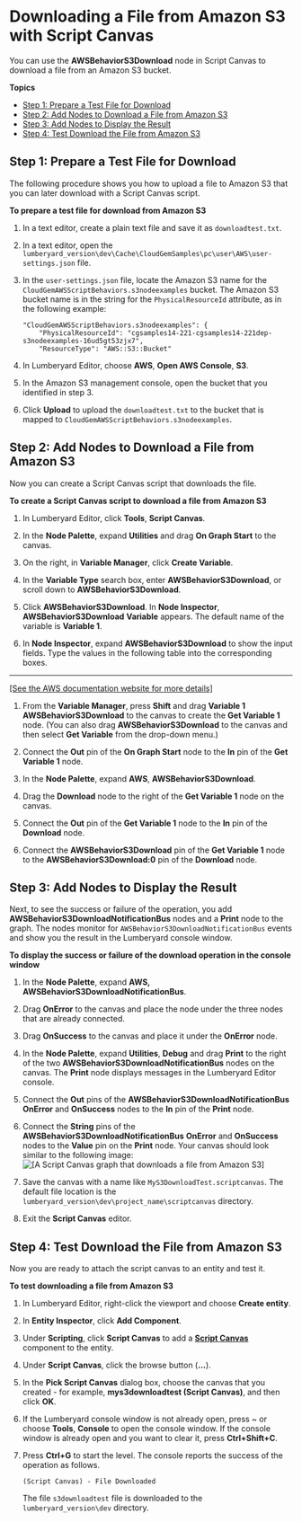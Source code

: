 # Downloading a File from Amazon S3 with Script Canvas<a name="cloud-canvas-cloud-gem-aws-s3-download-sc"></a>

You can use the **AWSBehaviorS3Download** node in Script Canvas to download a file from an Amazon S3 bucket\.

**Topics**
+ [Step 1: Prepare a Test File for Download](#cloud-canvas-cloud-gem-aws-s3-download-sc-prepare)
+ [Step 2: Add Nodes to Download a File from Amazon S3](#cloud-canvas-cloud-gem-aws-s3-download-sc-add-nodes)
+ [Step 3: Add Nodes to Display the Result](#cloud-canvas-cloud-gem-aws-s3-download-sc-display-result)
+ [Step 4: Test Download the File from Amazon S3](#cloud-canvas-cloud-gem-aws-s3-download-sc-test)

## Step 1: Prepare a Test File for Download<a name="cloud-canvas-cloud-gem-aws-s3-download-sc-prepare"></a>

The following procedure shows you how to upload a file to Amazon S3 that you can later download with a Script Canvas script\.

**To prepare a test file for download from Amazon S3**

1. In a text editor, create a plain text file and save it as `downloadtest.txt`\.

1. In a text editor, open the `lumberyard_version\dev\Cache\CloudGemSamples\pc\user\AWS\user-settings.json` file\.

1. In the `user-settings.json` file, locate the Amazon S3 name for the `CloudGemAWSScriptBehaviors.s3nodeexamples` bucket\. The Amazon S3 bucket name is in the string for the `PhysicalResourceId` attribute, as in the following example:

   ```
   "CloudGemAWSScriptBehaviors.s3nodeexamples": {
       "PhysicalResourceId": "cgsamples14-221-cgsamples14-221dep-s3nodeexamples-16ud5gt53zjx7", 
       "ResourceType": "AWS::S3::Bucket"
   ```

1. In Lumberyard Editor, choose **AWS**, **Open AWS Console**, **S3**\.

1. In the Amazon S3 management console, open the bucket that you identified in step 3\.

1. Click **Upload** to upload the `downloadtest.txt` to the bucket that is mapped to `CloudGemAWSScriptBehaviors.s3nodeexamples`\.

## Step 2: Add Nodes to Download a File from Amazon S3<a name="cloud-canvas-cloud-gem-aws-s3-download-sc-add-nodes"></a>

Now you can create a Script Canvas script that downloads the file\.

**To create a Script Canvas script to download a file from Amazon S3**

1. In Lumberyard Editor, click **Tools**, **Script Canvas**\.

1. In the **Node Palette**, expand **Utilities** and drag **On Graph Start** to the canvas\.

1. On the right, in **Variable Manager**, click **Create Variable**\.

1. In the **Variable Type** search box, enter **AWSBehaviorS3Download**, or scroll down to **AWSBehaviorS3Download**\.

1. Click **AWSBehaviorS3Download**\. In **Node Inspector**, **AWSBehaviorS3Download** **Variable** appears\. The default name of the variable is **Variable 1**\.

1. In **Node Inspector**, expand **AWSBehaviorS3Download** to show the input fields\. Type the values in the following table into the corresponding boxes\.  
****    
[\[See the AWS documentation website for more details\]](http://docs.aws.amazon.com/lumberyard/latest/userguide/cloud-canvas-cloud-gem-aws-s3-download-sc.html)

1. From the **Variable Manager**, press **Shift** and drag **Variable 1 AWSBehaviorS3Download** to the canvas to create the **Get Variable 1** node\. \(You can also drag **AWSBehaviorS3Download** to the canvas and then select **Get Variable** from the drop\-down menu\.\)

1. Connect the **Out** pin of the **On Graph Start** node to the **In** pin of the **Get Variable 1** node\.

1. In the **Node Palette**, expand **AWS**, **AWSBehaviorS3Download**\.

1. Drag the **Download** node to the right of the **Get Variable 1** node on the canvas\.

1. Connect the **Out** pin of the **Get Variable 1** node to the **In** pin of the **Download** node\.

1. Connect the **AWSBehaviorS3Download** pin of the **Get Variable 1** node to the **AWSBehaviorS3Download:0** pin of the **Download** node\.

## Step 3: Add Nodes to Display the Result<a name="cloud-canvas-cloud-gem-aws-s3-download-sc-display-result"></a>

Next, to see the success or failure of the operation, you add **AWSBehaviorS3DownloadNotificationBus** nodes and a **Print** node to the graph\. The nodes monitor for `AWSBehaviorS3DownloadNotificationBus` events and show you the result in the Lumberyard console window\.

**To display the success or failure of the download operation in the console window**

1. In the **Node Palette**, expand **AWS, AWSBehaviorS3DownloadNotificationBus**\.

1. Drag **OnError** to the canvas and place the node under the three nodes that are already connected\.

1. Drag **OnSuccess** to the canvas and place it under the **OnError** node\.

1. In the **Node Palette**, expand **Utilities**, **Debug** and drag **Print** to the right of the two **AWSBehaviorS3DownloadNotificationBus** nodes on the canvas\. The **Print** node displays messages in the Lumberyard Editor console\.

1. Connect the **Out** pins of the **AWSBehaviorS3DownloadNotificationBus** **OnError** and **OnSuccess** nodes to the **In** pin of the **Print** node\.

1. Connect the **String** pins of the **AWSBehaviorS3DownloadNotificationBus** **OnError** and **OnSuccess** nodes to the **Value** pin on the **Print** node\. Your canvas should look similar to the following image:  
![\[A Script Canvas graph that downloads a file from Amazon S3\]](http://docs.aws.amazon.com/lumberyard/latest/userguide/images/cloud-canvas-cloud-gem-aws-s3-download-sc-1.png)

1. Save the canvas with a name like `MyS3DownloadTest.scriptcanvas`\. The default file location is the `lumberyard_version\dev\project_name\scriptcanvas` directory\.

1. Exit the **Script Canvas** editor\.

## Step 4: Test Download the File from Amazon S3<a name="cloud-canvas-cloud-gem-aws-s3-download-sc-test"></a>

Now you are ready to attach the script canvas to an entity and test it\.

**To test downloading a file from Amazon S3**

1. In Lumberyard Editor, right\-click the viewport and choose **Create entity**\.

1. In **Entity Inspector**, click **Add Component**\.

1. Under **Scripting**, click **Script Canvas** to add a **[Script Canvas](component-script-canvas.md)** component to the entity\.

1. Under **Script Canvas**, click the browse button \(**\.\.\.**\)\.

1. In the **Pick Script Canvas** dialog box, choose the canvas that you created \- for example, **mys3downloadtest \(Script Canvas\)**, and then click **OK**\.

1. If the Lumberyard console window is not already open, press \~ or choose **Tools**, **Console** to open the console window\. If the console window is already open and you want to clear it, press **Ctrl\+Shift\+C**\.

1. Press **Ctrl\+G** to start the level\. The console reports the success of the operation as follows\.

   ```
   (Script Canvas) - File Downloaded
   ```

   The file `s3downloadtest` file is downloaded to the `lumberyard_version\dev` directory\.